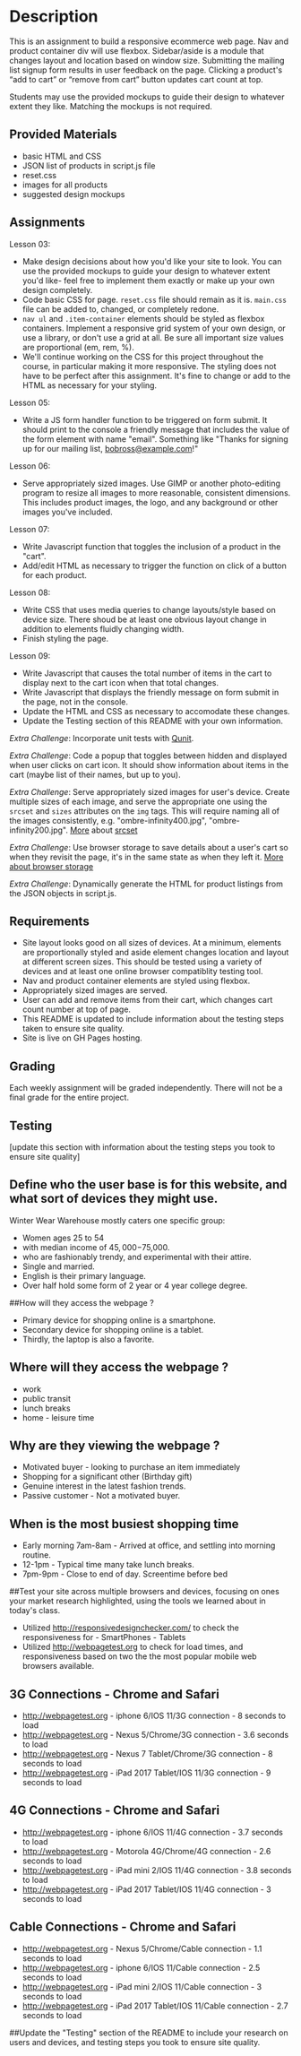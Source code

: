 # Description

This is an assignment to build a responsive ecommerce web page. Nav and product container div will use flexbox. Sidebar/aside is a module that changes layout and location based on window size. Submitting the mailing list signup form results in user feedback on the page. Clicking a product's “add to cart” or “remove from cart” button updates cart count at top.

Students may use the provided mockups to guide their design to whatever extent they like. Matching the mockups is not required.

## Provided Materials

  - basic HTML and CSS
  - JSON list of products in script.js file
  - reset.css
  - images for all products
  - suggested design mockups

## Assignments

Lesson 03:

  - Make design decisions about how you'd like your site to look. You can use the provided mockups to guide your design to whatever extent you'd like- feel free to implement them exactly or make up your own design completely.
  - Code basic CSS for page. `reset.css` file should remain as it is. `main.css` file can be added to, changed, or completely redone.
  - `nav ul` and `.item-container` elements should be styled as flexbox containers. Implement a responsive grid system of your own design, or use a library, or don't use a grid at all. Be sure all important size values are proportional (em, rem, %).
  - We'll continue working on the CSS for this project throughout the course, in particular making it more responsive. The styling does not have to be perfect after this assignment. It's fine to change or add to the HTML as necessary for your styling.

Lesson 05:

  - Write a JS form handler function to be triggered on form submit. It should print to the console a friendly message that includes the value of the form element with name "email". Something like "Thanks for signing up for our mailing list, bobross@example.com!"

Lesson 06:

  - Serve appropriately sized images. Use GIMP or another photo-editing program to resize all images to more reasonable, consistent dimensions. This includes product images, the logo, and any background or other images you've included.

Lesson 07:

  - Write Javascript function that toggles the inclusion of a product in the "cart".
  - Add/edit HTML as necessary to trigger the function on click of a button for each product.

Lesson 08:

  - Write CSS that uses media queries to change layouts/style based on device size. There shoud be at least one obvious layout change in addition to elements fluidly changing width.
  - Finish styling the page.

Lesson 09:

  - Write Javascript that causes the total number of items in the cart to display next to the cart icon when that total changes.
  - Write Javascript that displays the friendly message on form submit in the page, not in the console.
  - Update the HTML and CSS as necessary to accomodate these changes.
  - Update the Testing section of this README with your own information.

*Extra Challenge*: Incorporate unit tests with [Qunit](https://qunitjs.com/).

*Extra Challenge*: Code a popup that toggles between hidden and displayed when user clicks on cart icon. It should show information about items in the cart (maybe list of their names, but up to you).

*Extra Challenge*: Serve appropriately sized images for user's device. Create multiple sizes of each image, and serve the appropriate one using the `srcset` and `sizes` attributes on the `img` tags. This will require naming all of the images consistently, e.g. "ombre-infinity400.jpg", "ombre-infinity200.jpg". [More](https://css-tricks.com/responsive-images-youre-just-changing-resolutions-use-srcset/) about [srcset](https://developer.mozilla.org/en-US/docs/Web/HTML/Element/img)

*Extra Challenge*: Use browser storage to save details about a user's cart so when they revisit the page, it's in the same state as when they left it. [More about browser storage](https://www.w3schools.com/html/html5_webstorage.asp)

*Extra Challenge*: Dynamically generate the HTML for product listings from the JSON objects in script.js.

## Requirements

  - Site layout looks good on all sizes of devices. At a minimum, elements are proportionally styled and aside element changes location and layout at different screen sizes. This should be tested using a variety of devices and at least one online browser compatiblity testing tool.
  - Nav and product container elements are styled using flexbox.
  - Appropriately sized images are served.
  - User can add and remove items from their cart, which changes cart count number at top of page.
  - This README is updated to include information about the testing steps taken to ensure site quality.
  - Site is live on GH Pages hosting.

## Grading
Each weekly assignment will be graded independently. There will not be a final grade for the entire project.

## Testing
[update this section with information about the testing steps you took to ensure site quality]




## Define who the user base is for this website, and what sort of devices they might use.

Winter Wear Warehouse mostly caters one specific group: 

* Women ages 25 to 54 
* with median income of $45,000-$75,000. 
* who are fashionably trendy, and experimental with their attire. 
* Single and married.   
* English is their primary language.
* Over half hold some form of 2 year or 4 year college degree.

##How will they access the webpage ?

* Primary device for shopping online is a smartphone. 
* Secondary device for shopping online is a tablet.
* Thirdly, the laptop is also a favorite.

## Where will they access the webpage ? 

* work 
* public transit
* lunch breaks
* home - leisure time

## Why are they viewing the webpage ? 

* Motivated buyer - looking to purchase an item immediately
* Shopping for a significant other (Birthday gift) 
* Genuine interest in the latest fashion trends. 
* Passive customer - Not a motivated buyer.  

## When is the most busiest shopping time 

* Early morning 7am-8am - Arrived at office, and settling into morning routine. 
* 12-1pm - Typical time many take lunch breaks. 
* 7pm-9pm - Close to end of day. Screentime before bed




##Test your site across multiple browsers and devices, focusing on ones your market research highlighted, using the tools we learned about in today's class. 

* Utilized http://responsivedesignchecker.com/ to check the responsiveness for - SmartPhones - Tablets  
* Utilized http://webpagetest.org to check for load times, and responsiveness based on two the the most popular mobile web browsers available.

## 3G Connections - Chrome and Safari 
* http://webpagetest.org - iphone 6/IOS 11/3G connection -  8 seconds to load
* http://webpagetest.org - Nexus 5/Chrome/3G connection -  3.6 seconds to load
* http://webpagetest.org - Nexus 7 Tablet/Chrome/3G connection -  8 seconds to load
* http://webpagetest.org - iPad 2017 Tablet/IOS 11/3G connection -  9 seconds to load

## 4G Connections - Chrome and Safari 
* http://webpagetest.org - iphone 6/IOS 11/4G connection -  3.7 seconds to load
* http://webpagetest.org - Motorola 4G/Chrome/4G connection -  2.6 seconds to load
* http://webpagetest.org - iPad mini 2/IOS 11/4G connection -  3.8 seconds to load
* http://webpagetest.org - iPad 2017 Tablet/IOS 11/4G connection -  3 seconds to load

## Cable Connections - Chrome and Safari 
* http://webpagetest.org - Nexus 5/Chrome/Cable connection -  1.1 seconds to load
* http://webpagetest.org - iphone 6/IOS 11/Cable connection -  2.5 seconds to load
* http://webpagetest.org - iPad mini 2/IOS 11/Cable connection -  3 seconds to load
* http://webpagetest.org - iPad 2017 Tablet/IOS 11/Cable connection -  2.7 seconds to load




##Update the "Testing" section of the README to include your research on users and devices, and testing steps you took to ensure site quality.









































